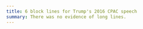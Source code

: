```yaml
---
title: 6 block lines for Trump's 2016 CPAC speech
summary: There was no evidence of long lines.
---
```

